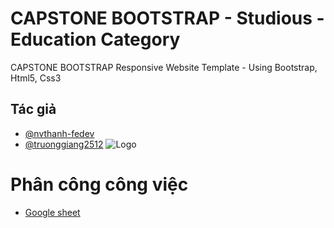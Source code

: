 # CAPSTONE BOOTSTRAP - Studious - Education Category
CAPSTONE BOOTSTRAP Responsive Website Template - Using Bootstrap, Html5, Css3
<!-- https://demo.w3layouts.com/demos_new/template_demo/13-03-2021/studious-liberty-demo_Free/425342591/web/index.html -->
## Tác giả
- [@nvthanh-fedev](https://www.github.com/nvthanh-fedev)
- [@truonggiang2512](https://www.github.com/truonggiang2512)
![Logo](https://cybersoft.edu.vn/wp-content/uploads/2017/04/MAX-OP1.png)

# Phân công công việc

- [Google sheet](https://docs.google.com/spreadsheets/d/1AOcS3xwMfimvs6zUWHmo_93UxjfcXxSuMYRJ0ZnVnsk/edit?usp=sharing)

